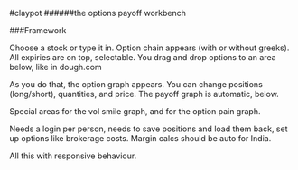 #claypot
######the options payoff workbench

###Framework

Choose a stock or type it in. Option chain appears (with or without greeks). All expiries are on top, selectable. You drag and drop options to an area below, like in dough.com
  
As you do that, the option graph appears. You can change positions (long/short), quantities, and price. The payoff graph is automatic, below.

Special areas for the vol smile graph, and for the option pain graph.

Needs a login per person, needs to save positions and load them back, set up options like brokerage costs. Margin calcs should be auto for India.

All this with responsive behaviour.
